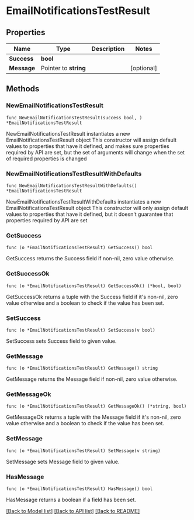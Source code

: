 # EmailNotificationsTestResult

## Properties

Name | Type | Description | Notes
------------ | ------------- | ------------- | -------------
**Success** | **bool** |  | 
**Message** | Pointer to **string** |  | [optional] 

## Methods

### NewEmailNotificationsTestResult

`func NewEmailNotificationsTestResult(success bool, ) *EmailNotificationsTestResult`

NewEmailNotificationsTestResult instantiates a new EmailNotificationsTestResult object
This constructor will assign default values to properties that have it defined,
and makes sure properties required by API are set, but the set of arguments
will change when the set of required properties is changed

### NewEmailNotificationsTestResultWithDefaults

`func NewEmailNotificationsTestResultWithDefaults() *EmailNotificationsTestResult`

NewEmailNotificationsTestResultWithDefaults instantiates a new EmailNotificationsTestResult object
This constructor will only assign default values to properties that have it defined,
but it doesn't guarantee that properties required by API are set

### GetSuccess

`func (o *EmailNotificationsTestResult) GetSuccess() bool`

GetSuccess returns the Success field if non-nil, zero value otherwise.

### GetSuccessOk

`func (o *EmailNotificationsTestResult) GetSuccessOk() (*bool, bool)`

GetSuccessOk returns a tuple with the Success field if it's non-nil, zero value otherwise
and a boolean to check if the value has been set.

### SetSuccess

`func (o *EmailNotificationsTestResult) SetSuccess(v bool)`

SetSuccess sets Success field to given value.


### GetMessage

`func (o *EmailNotificationsTestResult) GetMessage() string`

GetMessage returns the Message field if non-nil, zero value otherwise.

### GetMessageOk

`func (o *EmailNotificationsTestResult) GetMessageOk() (*string, bool)`

GetMessageOk returns a tuple with the Message field if it's non-nil, zero value otherwise
and a boolean to check if the value has been set.

### SetMessage

`func (o *EmailNotificationsTestResult) SetMessage(v string)`

SetMessage sets Message field to given value.

### HasMessage

`func (o *EmailNotificationsTestResult) HasMessage() bool`

HasMessage returns a boolean if a field has been set.


[[Back to Model list]](../README.md#documentation-for-models) [[Back to API list]](../README.md#documentation-for-api-endpoints) [[Back to README]](../README.md)


